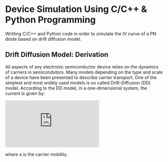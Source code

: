 # Device Simulation Using C/C++ & Python Programming
Writting C/C++ and Python code in order to simulate the IV curve of a PN diode based on drift diffusion model.

## Drift Diffusion Model: Derivation
All aspects of any electronic semiconductor device relies on the dynamics of carriers in semicondutors. Many models depending on the type and scale of a device have been presented to describe carrier transport. One of the simplest and most widely used models is so called Drift-Diffusion (DD) model. According to the DD model, in a one-dimensional system, the current is given by: 

![first equation](https://latex.codecogs.com/gif.latex?%5Cdpi%7B200%7D%20j%20%3D%20n%5Cmu%20E%20-%20D%5Cfrac%7B%5Cpartial%20n%7D%7B%5Cpartial%20x%7D)

where a is the carrier mobility.
